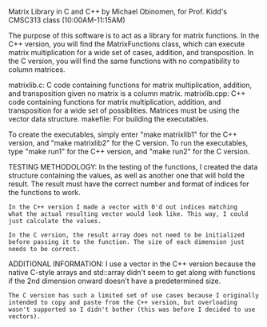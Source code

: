 Matrix Library in C and C++ by Michael Obinomen, for Prof. Kidd's CMSC313 class (10:00AM-11:15AM)

The purpose of this software is to act as a library for matrix functions.
In the C++ version, you will find the MatrixFunctions class, which can execute matrix multiplication for a wide set of cases, addition, and transposition.
In the C version, you will find the same functions with no compatibility to column matrices. 

matrixlib.c: C code containing functions for matrix multiplication, addition, and transposition given no matrix is a column matrix.
matrixlib.cpp: C++ code containing functions for matrix multiplication, addition, and transposition for a wide set of possiblities. 
    Matrices must be using the vector data structure.
makefile: For building the executables. 

To create the executables, simply enter "make matrixlib1" for the C++ version, and "make matrixlib2" for the C version. 
To run the executables, type "make run1" for the C++ version, and "make run2" for the C version. 

TESTING METHODOLOGY: 
    In the testing of the functions, I created the data structure containing the values, as well as another one that will hold the result. 
    The result must have the correct number and format of indices for the functions to work. 
    
    In the C++ version I made a vector with 0'd out indices matching 
    what the actual resulting vector would look like. This way, I could just calculate the values.

    In the C version, the result array does not need to be initialized before passing it to the function. The size of each dimension just needs to be correct.

ADDITIONAL INFORMATION:
    I use a vector in the C++ version because the native C-style arrays and std::array didn't seem to get along with functions if the 2nd dimension onward doesn't have a predetermined size. 

    The C version has such a limited set of use cases because I originally intended to copy and paste from the C++ version, but overloading wasn't supported so I didn't bother (this was before I decided to use vectors). 